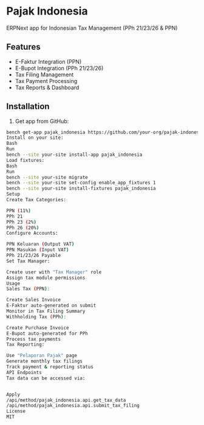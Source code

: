 # Pajak Indonesia

ERPNext app for Indonesian Tax Management (PPh 21/23/26 & PPN)

## Features

- E-Faktur Integration (PPN)
- E-Bupot Integration (PPh 21/23/26)
- Tax Filing Management
- Tax Payment Processing
- Tax Reports & Dashboard

## Installation

1. Get app from GitHub:
```bash
bench get-app pajak_indonesia https://github.com/your-org/pajak-indonesia
Install on your site:
Bash
Run
bench --site your-site install-app pajak_indonesia
Load fixtures:
Bash
Run
bench --site your-site migrate
bench --site your-site set-config enable_app_fixtures 1
bench --site your-site install-fixtures pajak_indonesia
Setup
Create Tax Categories:

PPN (11%)
PPh 21
PPh 23 (2%)
PPh 26 (20%)
Configure Accounts:

PPN Keluaran (Output VAT)
PPN Masukan (Input VAT)
PPh 21/23/26 Payable
Set Tax Manager:

Create user with "Tax Manager" role
Assign tax module permissions
Usage
Sales Tax (PPN):

Create Sales Invoice
E-Faktur auto-generated on submit
Monitor in Tax Filing Summary
Withholding Tax (PPh):

Create Purchase Invoice
E-Bupot auto-generated for PPh
Process tax payments
Tax Reporting:

Use "Pelaporan Pajak" page
Generate monthly tax filings
Track payment & reporting status
API Endpoints
Tax data can be accessed via:


Apply
/api/method/pajak_indonesia.api.get_tax_data
/api/method/pajak_indonesia.api.submit_tax_filing
License
MIT